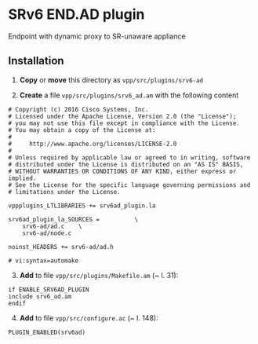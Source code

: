 # SRv6 END.AD plugin

Endpoint with dynamic proxy to SR-unaware appliance

## Installation

1. **Copy** or **move** this directory as `vpp/src/plugins/srv6-ad`

2. **Create** a file `vpp/src/plugins/srv6_ad.am` with the following
   content
```make
# Copyright (c) 2016 Cisco Systems, Inc.
# Licensed under the Apache License, Version 2.0 (the "License");
# you may not use this file except in compliance with the License.
# You may obtain a copy of the License at:
#
#     http://www.apache.org/licenses/LICENSE-2.0
#
# Unless required by applicable law or agreed to in writing, software
# distributed under the License is distributed on an "AS IS" BASIS,
# WITHOUT WARRANTIES OR CONDITIONS OF ANY KIND, either express or implied.
# See the License for the specific language governing permissions and
# limitations under the License.

vppplugins_LTLIBRARIES += srv6ad_plugin.la

srv6ad_plugin_la_SOURCES =			\
	srv6-ad/ad.c	\
	srv6-ad/node.c

noinst_HEADERS += srv6-ad/ad.h

# vi:syntax=automake
```

3. **Add** to file `vpp/src/plugins/Makefile.am` (~ l. 31):
```make
if ENABLE_SRV6AD_PLUGIN
include srv6_ad.am
endif
```

4. **Add** to file `vpp/src/configure.ac` (~ l. 148):
```
PLUGIN_ENABLED(srv6ad)
```

